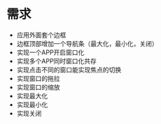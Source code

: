 # 需求
- 应用外面套个边框
- 边框顶部增加一个导航条（最大化，最小化，关闭）
- 实现一个APP开启窗口化
- 实现多个APP同时窗口化共存
- 实现点击不同的窗口能实现焦点的切换
- 实现窗口的拖拉
- 实现窗口的缩放
- 实现最大化
- 实现最小化
- 实现关闭
